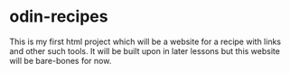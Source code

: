 # odin-recipes
This is my first html project which will be a website for a recipe with links and other such tools.
It will be built upon in later lessons but this website will be bare-bones for now. 